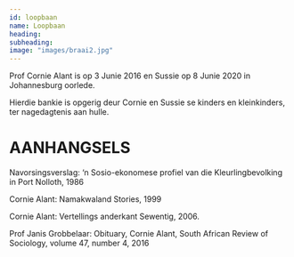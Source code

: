 ```yaml
---
id: loopbaan
name: Loopbaan
heading:
subheading:
image: "images/braai2.jpg"
---
```


Prof Cornie Alant is op 3 Junie 2016 en Sussie op 8 Junie 2020 in Johannesburg oorlede.

Hierdie bankie is opgerig deur Cornie en Sussie se kinders en kleinkinders, ter nagedagtenis aan hulle.

# AANHANGSELS

Navorsingsverslag: ‘n Sosio-ekonomese profiel van die Kleurlingbevolking in Port Nolloth, 1986

Cornie Alant: Namakwaland Stories, 1999

Cornie Alant: Vertellings anderkant Sewentig, 2006.

Prof Janis Grobbelaar: Obituary, Cornie Alant, South African Review of Sociology, volume 47, number 4, 2016
